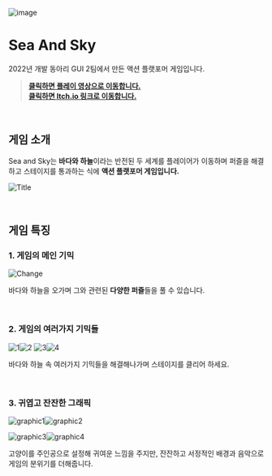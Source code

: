 ![image](https://user-images.githubusercontent.com/98889991/209693210-aaecfc9c-35d0-4f25-823b-4f6a9fd79173.png)

# Sea And Sky
2022년 개발 동아리 GUI 2팀에서 만든 액션 플랫포머 게임입니다.

> [**클릭하면 플레이 영상으로 이동합니다.**](https://www.youtube.com/watch?v=lnqnWyks7uM)<br>
> [**클릭하면 Itch.io 링크로 이동합니다.**](https://ehdbs28.itch.io/sea-and-sky)

<br>

## 게임 소개

Sea and Sky는 **바다와 하늘**이라는 반전된 두 세계를 플레이어가 이동하며 퍼즐을 해결하고 스테이지를 통과하는 식에 **액션 플랫포머 게임입니다.**

![Title](https://user-images.githubusercontent.com/77655318/195749762-d15bea74-05d0-4b61-9d03-c678e60ed0f6.gif)

<br>

## 게임 특징

### 1. 게임의 메인 기믹

![Change](https://user-images.githubusercontent.com/77655318/195731420-6b695920-39a9-4393-a914-64f729b01e48.gif)

바다와 하늘을 오가며 그와 관련된 **다양한 퍼즐**들을 풀 수 있습니다.

<br>

### 2. 게임의 여러가지 기믹들

![1](https://user-images.githubusercontent.com/98889991/209938285-52047ddc-e0d5-4a13-a93c-49382303dc2d.png)![2](https://user-images.githubusercontent.com/98889991/209938515-a569285d-2950-4a95-ac9c-ea489870abd8.png)
![3](https://user-images.githubusercontent.com/98889991/209938520-83588f49-cfde-4a60-b517-0a2cfd648461.png)![4](https://user-images.githubusercontent.com/98889991/209938523-cafa583c-6883-428e-bbca-5f271dbca336.png)

바다와 하늘 속 여러가지 기믹들을 해결해나가며 스테이지를 클리어 하세요.

<br>

### 3. 귀엽고 잔잔한 그래픽

![graphic1](https://user-images.githubusercontent.com/77655318/195748423-e7caa9c5-1c49-4542-9d3f-796ede8485ca.png)![graphic2](https://user-images.githubusercontent.com/77655318/195748436-556dc287-e400-4d9e-8911-e8904a83c353.png)

![graphic3](https://user-images.githubusercontent.com/77655318/195748439-05cccbb9-e68c-4489-b9f9-e02f0c722d89.png)![graphic4](https://user-images.githubusercontent.com/77655318/195748448-06963467-cb33-4006-b2be-eba9525aa966.png)

고양이를 주인공으로 설정해 귀여운 느낌을 주지만, 잔잔하고 서정적인 배경과 음악으로 게임의 분위기를 더해줍니다.

<br>
